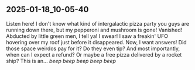 2025-01-18_10-05-40
---
Listen here! I don't know what kind of intergalactic pizza party you guys are running down there, but my pepperoni and mushroom is gone! Vanished! Abducted by little green men, I tell ya! I swear! I saw a freakin' UFO hovering over my roof just before it disappeared. Now, I want answers! Did those space weirdos pay for it? Do they even tip? And most importantly, when can I expect a refund? Or maybe a free pizza delivered by a rocket ship? This is an... *beep beep beep beep beep*

  